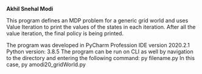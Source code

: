**Akhil Snehal Modi**

This program defines an MDP problem for a generic grid world and uses Value Iteration to print
the values of the states in each iteration. After all the value iteration, the final policy is being printed.

The program was developed in PyCharm Profession IDE version 2020.2.1
Python version: 3.8.5
The program can be run on CLI as well by navigation to the directory and entering the following
command: py filename.py     In this case, py amodi20_gridWorld.py